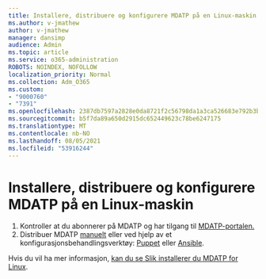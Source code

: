 ```yaml
---
title: Installere, distribuere og konfigurere MDATP på en Linux-maskin
ms.author: v-jmathew
author: v-jmathew
manager: dansimp
audience: Admin
ms.topic: article
ms.service: o365-administration
ROBOTS: NOINDEX, NOFOLLOW
localization_priority: Normal
ms.collection: Adm_O365
ms.custom:
- "9000760"
- "7391"
ms.openlocfilehash: 2387db7597a2828e0da8721f2c56798da1a3ca526683e792b3b5828a05139df7
ms.sourcegitcommit: b5f7da89a650d2915dc652449623c78be6247175
ms.translationtype: MT
ms.contentlocale: nb-NO
ms.lasthandoff: 08/05/2021
ms.locfileid: "53916244"
---
```

# <a name="install-deploy-and-configure-mdatp-on-a-linux-machine"></a>Installere, distribuere og konfigurere MDATP på en Linux-maskin

1. Kontroller at du abonnerer på MDATP og har tilgang til [MDATP-portalen.](https://go.microsoft.com/fwlink/?linkid=2144512)
2. Distribuer MDATP [manuelt](https://go.microsoft.com/fwlink/?linkid=2144809) eller ved hjelp av et konfigurasjonsbehandlingsverktøy: [Puppet](https://go.microsoft.com/fwlink/?linkid=2144715) eller [Ansible](https://go.microsoft.com/fwlink/?linkid=2144716).

Hvis du vil ha mer informasjon, [kan du se Slik installerer du MDATP for Linux](https://go.microsoft.com/fwlink/?linkid=2144717).
